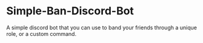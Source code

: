 # Simple-Ban-Discord-Bot

A simple discord bot that you can use to band your friends through a unique role, or a custom command.
